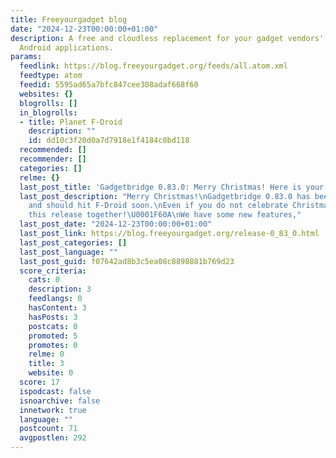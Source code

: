 ```yaml
---
title: Freeyourgadget blog
date: "2024-12-23T00:00:00+01:00"
description: A free and cloudless replacement for your gadget vendors' closed source
  Android applications.
params:
  feedlink: https://blog.freeyourgadget.org/feeds/all.atom.xml
  feedtype: atom
  feedid: 5595ad65a7bfc847cee308adaf668f60
  websites: {}
  blogrolls: []
  in_blogrolls:
  - title: Planet F-Droid
    description: ""
    id: dd10c3f20d0a7d7918e1f4184c0bd118
  recommended: []
  recommender: []
  categories: []
  relme: {}
  last_post_title: 'Gadgetbridge 0.83.0: Merry Christmas! Here is your present!'
  last_post_description: "Merry Christmas!\nGadgetbridge 0.83.0 has been released
    and should hit F-Droid soon.\nEven if you do not celebrate Christmas, let's celebrate
    this release together!\U0001F60A\nWe have some new features,"
  last_post_date: "2024-12-23T00:00:00+01:00"
  last_post_link: https://blog.freeyourgadget.org/release-0_83_0.html
  last_post_categories: []
  last_post_language: ""
  last_post_guid: f07642ad8b3c5ea08c8898881b769d23
  score_criteria:
    cats: 0
    description: 3
    feedlangs: 0
    hasContent: 3
    hasPosts: 3
    postcats: 0
    promoted: 5
    promotes: 0
    relme: 0
    title: 3
    website: 0
  score: 17
  ispodcast: false
  isnoarchive: false
  innetwork: true
  language: ""
  postcount: 71
  avgpostlen: 292
---
```

